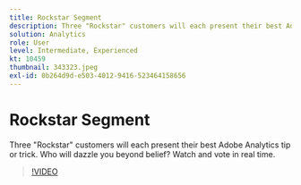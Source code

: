 ```yaml
---
title: Rockstar Segment
description: Three "Rockstar" customers will each present their best Adobe Analytics tip or trick.
solution: Analytics
role: User
level: Intermediate, Experienced
kt: 10459
thumbnail: 343323.jpeg
exl-id: 0b264d9d-e503-4012-9416-523464158656
---
```

# Rockstar Segment

Three "Rockstar" customers will each present their best Adobe Analytics tip or trick. Who will dazzle you beyond belief? Watch and vote in real time.

>[!VIDEO](https://video.tv.adobe.com/v/343323/?quality=12&learn=on)
